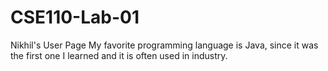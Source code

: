 # CSE110-Lab-01
Nikhil's User Page
My favorite programming language is Java, since it was the first one I learned and it is often used in industry.
